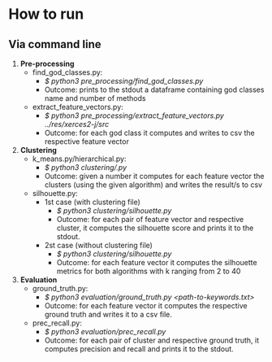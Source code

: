 # How to run
## Via command line

1. **Pre-processing**
    - find_god_classes.py:
        - *$ python3 pre_processing/find_god_classes.py <path-to-source-code>*
        - Outcome: prints to the stdout a dataframe containing god classes name and number of methods  
    - extract_feature_vectors.py:
        - *$ python3 pre_processing/extract_feature_vectors.py ../res/xerces2-j/src*
        - Outcome: for each god class it computes and writes to csv the respective feature vector 
2. **Clustering**
    - k_means.py/hierarchical.py:
        - *$ python3 clustering/<algorithm-type>.py <path-to-feature vector-or-folder> <number-of-clusters>*
        - Outcome: given a number it computes for each feature vector the clusters (using the given algorithm) 
        and writes the result/s to csv
    - silhouette.py:
        - 1st case (with clustering file)
            - *$ python3 clustering/silhouette.py <path-to-feature-vector-or-folder> <path-to-cluster-or-folder>*
            - Outcome: for each pair of feature vector and respective cluster, it computes the silhouette 
            score and prints it to the stdout.
        - 2st case (without clustering file)
            - *$ python3 clustering/silhouette.py <path-to-feature-vector-or-folder>*
            -  Outcome: for each feature vector it computes the silhouette metrics for both algorithms 
            with k ranging from 2 to 40
3. **Evaluation**
    - ground_truth.py:
        - *$ python3 evaluation/ground_truth.py <path-to-cluster-or-folder> <path-to-keywords.txt>*
        - Outcome: for each feature vector it computes the respective ground truth and writes it to
        a csv file.
    - prec_recall.py:
        - *$ python3 evaluation/prec_recall.py <path-to-cluster-or-folder> <path-to-ground-truth-or-folder>*
        - Outcome: for each pair of cluster and respective ground truth, it computes precision and recall and 
        prints it to the stdout.
